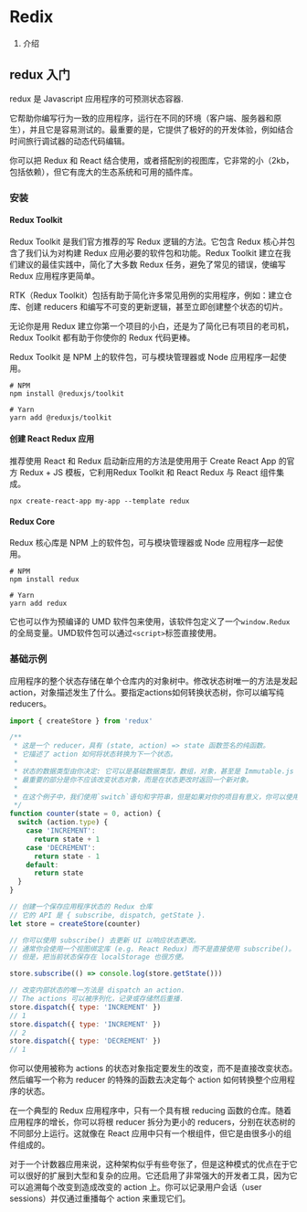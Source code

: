 # Redix

1. 介绍

## redux 入门

redux 是 Javascript 应用程序的可预测状态容器.

它帮助你编写行为一致的应用程序，运行在不同的环境（客户端、服务器和原生），并且它是容易测试的。最重要的是，它提供了极好的的开发体验，例如结合时间旅行调试器的动态代码编辑。

你可以把 Redux 和 React 结合使用，或者搭配别的视图库，它非常的小（2kb，包括依赖），但它有庞大的生态系统和可用的插件库。

### 安装

#### Redux Toolkit

Redux Toolkit 是我们官方推荐的写 Redux 逻辑的方法。它包含 Redux 核心并包含了我们认为对构建 Redux 应用必要的软件包和功能。Redux Toolkit 建立在我们建议的最佳实践中，简化了大多数 Redux 任务，避免了常见的错误，使编写 Redux 应用程序更简单。

RTK（Redux Toolkit）包括有助于简化许多常见用例的实用程序，例如：建立仓库、创建 reducers 和编写不可变的更新逻辑，甚至立即创建整个状态的切片。

无论你是用 Redux 建立你第一个项目的小白，还是为了简化已有项目的老司机，Redux Toolkit 都有助于你使你的 Redux 代码更棒。

Redux Toolkit 是 NPM 上的软件包，可与模块管理器或 Node 应用程序一起使用。

```shell
# NPM
npm install @reduxjs/toolkit

# Yarn
yarn add @reduxjs/toolkit
```

#### 创建 React Redux 应用

推荐使用 React 和 Redux 启动新应用的方法是使用用于 Create React App 的官方 Redux + JS 模板，它利用Redux Toolkit 和 React Redux 与 React 组件集成。

```shell
npx create-react-app my-app --template redux
```

#### Redux Core

Redux 核心库是 NPM 上的软件包，可与模块管理器或 Node 应用程序一起使用。

```shell
# NPM
npm install redux

# Yarn
yarn add redux
```

它也可以作为预编译的 UMD 软件包来使用，该软件包定义了一个`window.Redux`的全局变量。UMD软件包可以通过`<script>`标签直接使用。

### 基础示例

应用程序的整个状态存储在单个仓库内的对象树中。修改状态树唯一的方法是发起action，对象描述发生了什么。要指定actions如何转换状态树，你可以编写纯reducers。

```javascript
import { createStore } from 'redux'

/**
 * 这是一个 reducer，具有 (state, action) => state 函数签名的纯函数。
 * 它描述了 action 如何将状态转换为下一个状态。
 *
 * 状态的数据类型由你决定: 它可以是基础数据类型，数组，对象，甚至是 Immutable.js（不可变数据集合） 数据结构。
 * 最重要的部分是你不应该改变状态对象，而是在状态更改时返回一个新对象。
 *
 * 在这个例子中，我们使用`switch`语句和字符串，但是如果对你的项目有意义，你可以使用一个遵循不同约定（例如 function maps）的helper
 */
function counter(state = 0, action) {
  switch (action.type) {
    case 'INCREMENT':
      return state + 1
    case 'DECREMENT':
      return state - 1
    default:
      return state
  }
}

// 创建一个保存应用程序状态的 Redux 仓库
// 它的 API 是 { subscribe, dispatch, getState }.
let store = createStore(counter)

// 你可以使用 subscribe() 去更新 UI 以响应状态更改。
// 通常你会使用一个视图绑定库 (e.g. React Redux) 而不是直接使用 subscribe()。
// 但是，把当前状态保存在 localStorage 也很方便。

store.subscribe(() => console.log(store.getState()))

// 改变内部状态的唯一方法是 dispatch an action.
// The actions 可以被序列化，记录或存储然后重播.
store.dispatch({ type: 'INCREMENT' })
// 1
store.dispatch({ type: 'INCREMENT' })
// 2
store.dispatch({ type: 'DECREMENT' })
// 1
```

你可以使用被称为 actions 的状态对象指定要发生的改变，而不是直接改变状态。然后编写一个称为 reducer 的特殊的函数去决定每个 action 如何转换整个应用程序的状态。

在一个典型的 Redux 应用程序中，只有一个具有根 reducing 函数的仓库。随着应用程序的增长，你可以将根 reducer 拆分为更小的 reducers，分别在状态树的不同部分上运行。这就像在 React 应用中只有一个根组件，但它是由很多小的组件组成的。

对于一个计数器应用来说，这种架构似乎有些夸张了，但是这种模式的优点在于它可以很好的扩展到大型和复杂的应用。它还启用了非常强大的开发者工具，因为它可以追溯每个改变到造成改变的 action 上。你可以记录用户会话（user sessions）并仅通过重播每个 action 来重现它们。